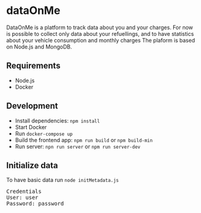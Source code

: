 # dataOnMe
DataOnMe is a platform to track data about you and your charges.
For now is possible to collect only data about your refuellings,
and to have statistics about your vehicle consumption and monthly charges
The plaform is based on Node.js and MongoDB.

## Requirements
* Node.js
* Docker

## Development
* Install dependencies: `npm install`
* Start Docker 
* Run `docker-compose up`
* Build the frontend app: `npm run build` or `npm build-min`
* Run server: `npn run server` or `npm run server-dev`

## Initialize data
To have basic data run
```node initMetadata.js ```

<pre>Credentials
User: user
Password: password
</pre>

